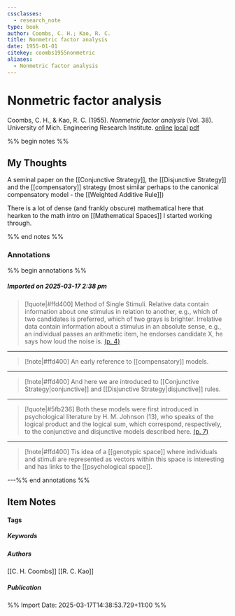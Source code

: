 ```yaml
---
cssclasses:
  - research_note
type: book
author: Coombs, C. H.; Kao, R. C.
title: Nonmetric factor analysis
date: 1955-01-01
citekey: coombs1955nonmetric
aliases:
  - Nonmetric factor analysis
---
```


# Nonmetric factor analysis

Coombs, C. H., & Kao, R. C. (1955). _Nonmetric factor analysis_ (Vol. 38). University of Mich. Engineering Research Institute.
[online](http://zotero.org/users/7162438/items/TU5D97JP) [local](zotero://select/library/items/TU5D97JP) [pdf](file:///home/gjc216/Zotero/storage/NNBVNP3Y/Coombs%20and%20Kao%20-%201955%20-%20Nonmetric%20factor%20analysis.pdf)
 

 
%% begin notes %%

## My Thoughts

A seminal paper on the [[Conjunctive Strategy]], the [[Disjunctive Strategy]] and the [[compensatory]] strategy (most similar perhaps to the canonical compensatory model - the [[Weighted Additive Rule]])

There is a lot of dense (and frankly obscure) mathematical here that hearken to the math intro on [[Mathematical Spaces]] I started working through.

%% end notes %%

### Annotations

%% begin annotations %%

##### Imported on 2025-03-17 2:38 pm
>[!quote|#ffd400]
>Method of Single Stimuli. Relative data contain information about one  stimulus in relation to another, e.g., which of two candidates is preferred, which of two grays is brighter. Irrelative data contain information about a stimulus in an absolute sense, e.g., an individual passes an  arithmetic item, he endorses candidate X, he says how loud the noise is. [(p. 4)](zotero://open-pdf/library/items/NNBVNP3Y?page=4&annotation=NLFHSX6X)

---
>[!note|#ffd400]
> An early reference to [[compensatory]] models.

---
>[!note|#ffd400]
> And here we are introduced to [[Conjunctive Strategy|conjunctive]] and [[Disjunctive Strategy|disjunctive]] rules.

---
>[!quote|#5fb236]
>Both these models were first introduced in psychological literature by H. M. Johnson (13), who speaks of the logical product and the logical sum, which correspond, respectively, to the conjunctive and disjunctive models described here. [(p. 7)](zotero://open-pdf/library/items/NNBVNP3Y?page=7&annotation=TLUN5A5V)

---
>[!note|#ffd400]
> Tis idea of a [[genotypic space]] where individuals and stimuli are represented as vectors within this space is interesting and has links to the [[psychological space]].

---%% end annotations %%

## Item Notes

#### Tags

##### Keywords

##### Authors

[[C. H. Coombs]] [[R. C. Kao]]

##### Publication

%% Import Date: 2025-03-17T14:38:53.729+11:00 %%
